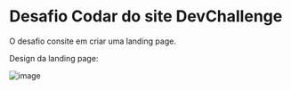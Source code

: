 # Desafio Codar do site DevChallenge

O desafio consite em criar uma landing page.

Design da landing page:

![image](https://user-images.githubusercontent.com/62269418/158719527-68f9ffb8-5603-47d8-af33-e2c9c9a20239.png)

